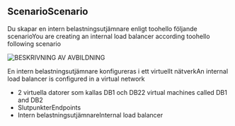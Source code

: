 ## <a name="scenario"></a><span data-ttu-id="f68d1-101">Scenario</span><span class="sxs-lookup"><span data-stu-id="f68d1-101">Scenario</span></span>

<span data-ttu-id="f68d1-102">Du skapar en intern belastningsutjämnare enligt toohello följande scenario</span><span class="sxs-lookup"><span data-stu-id="f68d1-102">You are creating an internal load balancer according toohello following scenario</span></span>

![BESKRIVNING AV AVBILDNING](./media/load-balancer-get-started-ilb-scenario-include/figure1.png)

<span data-ttu-id="f68d1-104">En intern belastningsutjämnare konfigureras i ett virtuellt nätverk</span><span class="sxs-lookup"><span data-stu-id="f68d1-104">An internal load balancer is configured in a virtual network</span></span>

* <span data-ttu-id="f68d1-105">2 virtuella datorer som kallas DB1 och DB2</span><span class="sxs-lookup"><span data-stu-id="f68d1-105">2 virtual machines called DB1 and DB2</span></span>
* <span data-ttu-id="f68d1-106">Slutpunkter</span><span class="sxs-lookup"><span data-stu-id="f68d1-106">Endpoints</span></span>
* <span data-ttu-id="f68d1-107">Intern belastningsutjämnare</span><span class="sxs-lookup"><span data-stu-id="f68d1-107">Internal load balancer</span></span>
